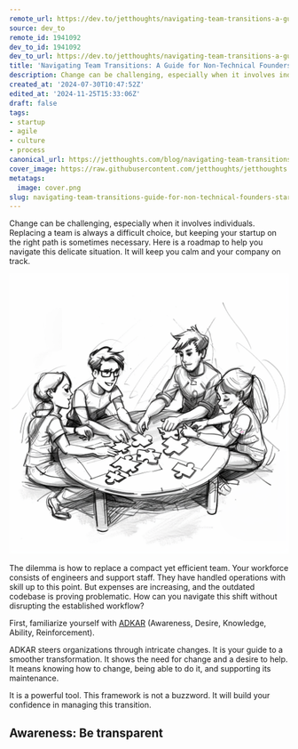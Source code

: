 ```yaml
---
remote_url: https://dev.to/jetthoughts/navigating-team-transitions-a-guide-for-non-technical-founders-1m60
source: dev_to
remote_id: 1941092
dev_to_id: 1941092
dev_to_url: https://dev.to/jetthoughts/navigating-team-transitions-a-guide-for-non-technical-founders-1m60
title: 'Navigating Team Transitions: A Guide for Non-Technical Founders'
description: Change can be challenging, especially when it involves individuals. Replacing a team is always a...
created_at: '2024-07-30T10:47:52Z'
edited_at: '2024-11-25T15:33:06Z'
draft: false
tags:
- startup
- agile
- culture
- process
canonical_url: https://jetthoughts.com/blog/navigating-team-transitions-guide-for-non-technical-founders-startup-agile/
cover_image: https://raw.githubusercontent.com/jetthoughts/jetthoughts.github.io/master/content/blog/navigating-team-transitions-guide-for-non-technical-founders-startup-agile/cover.png
metatags:
  image: cover.png
slug: navigating-team-transitions-guide-for-non-technical-founders-startup-agile
---
```

Change can be challenging, especially when it involves individuals. Replacing a team is always a difficult choice, but keeping your startup on the right path is sometimes necessary. Here is a roadmap to help you navigate this delicate situation. It will keep you calm and your company on track.

![Image description](file_0.png)

The dilemma is how to replace a compact yet efficient team. Your workforce consists of engineers and support staff. They have handled operations with skill up to this point. But expenses are increasing, and the outdated codebase is proving problematic. How can you navigate this shift without disrupting the established workflow?

First, familiarize yourself with [ADKAR](https://jetthoughts.com/blog/transforming-titans-outsourcing-odyssey-leadership-agile/) (Awareness, Desire, Knowledge, Ability, Reinforcement).

ADKAR steers organizations through intricate changes. It is your guide to a smoother transformation. It shows the need for change and a desire to help. It means knowing how to change, being able to do it, and supporting its maintenance.

It is a powerful tool. This framework is not a buzzword. It will build your confidence in managing this transition.

Awareness: Be transparent
----------------------
